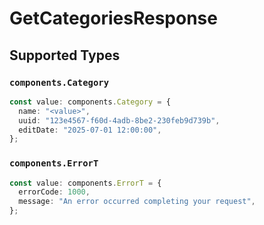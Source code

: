 # GetCategoriesResponse


## Supported Types

### `components.Category`

```typescript
const value: components.Category = {
  name: "<value>",
  uuid: "123e4567-f60d-4adb-8be2-230feb9d739b",
  editDate: "2025-07-01 12:00:00",
};
```

### `components.ErrorT`

```typescript
const value: components.ErrorT = {
  errorCode: 1000,
  message: "An error occurred completing your request",
};
```

